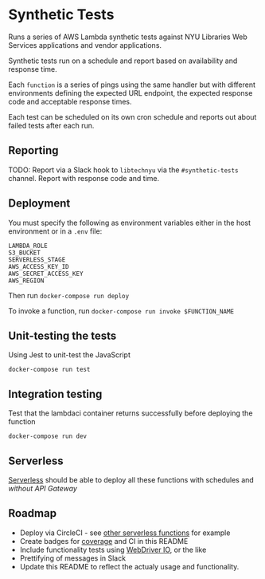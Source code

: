 # Synthetic Tests

Runs a series of AWS Lambda synthetic tests against NYU Libraries Web Services applications and vendor applications.

Synthetic tests run on a schedule and report based on availability and response time.

Each `function` is a series of pings using the same handler but with different environments defining the expected URL endpoint, the expected response code and acceptable response times.

Each test can be scheduled on its own cron schedule and reports out about failed tests after each run.

## Reporting

TODO: Report via a Slack hook to `libtechnyu` via the `#synthetic-tests` channel. Report with response code and time.

## Deployment

You must specify the following as environment variables either in the host environment or in a `.env` file:

```
LAMBDA_ROLE
S3_BUCKET
SERVERLESS_STAGE
AWS_ACCESS_KEY_ID
AWS_SECRET_ACCESS_KEY
AWS_REGION
```

Then run `docker-compose run deploy`

To invoke a function, run `docker-compose run invoke $FUNCTION_NAME`

## Unit-testing the tests

Using Jest to unit-test the JavaScript

```
docker-compose run test
```

## Integration testing

Test that the lambdaci container returns successfully before deploying the function

```
docker-compose run dev
```

## Serverless

[Serverless](https://github.com/serverless/serverless) should be able to deploy all these functions with schedules and _without API Gateway_

## Roadmap

- Deploy via CircleCI - see [other serverless functions](https://github.com/NYULibraries/bobcat-linker/blob/master/.circleci/config.yml) for example
- Create badges for [coverage](https://www.npmjs.com/package/jest-coverage-badges) and CI in this README
- Include functionality tests using [WebDriver IO](https://webdriver.io/), or the like
- Prettifying of messages in Slack
- Update this README to reflect the actualy usage and functionality.
